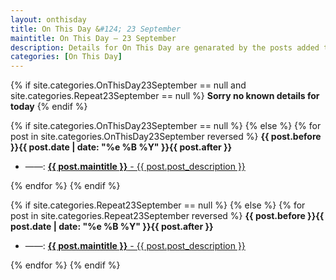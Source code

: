 ```yaml
---
layout: onthisday
title: On This Day &#124; 23 September
maintitle: On This Day — 23 September
description: Details for On This Day are genarated by the posts added to the website so the content is subject to changes/updates over time.
categories: [On This Day]
---
```


{% if site.categories.OnThisDay23September == null and site.categories.Repeat23September == null %}
<strong>Sorry no known details for today</strong>
{% endif %}

{% if site.categories.OnThisDay23September == null %}
{% else %}
{% for post in site.categories.OnThisDay23September reversed %}
<strong>{{ post.before }}{{ post.date | date: "%e %B %Y" }}{{ post.after }}</strong>
<ul>
<li> ——: <a href="{{ post.url }}"><strong>{{ post.maintitle }}</strong> - {{ post.post_description }}</a></li>
</ul>
{% endfor %}
{% endif %}

{% if site.categories.Repeat23September == null %}
{% else %}
{% for post in site.categories.Repeat23September reversed %}
<strong>{{ post.before }}{{ post.date | date: "%e %B %Y" }}{{ post.after }}</strong>
<ul>
<li> ——: <a href="{{ post.url }}"><strong>{{ post.maintitle }}</strong> - {{ post.post_description }}</a></li>
</ul>
{% endfor %}
{% endif %}
